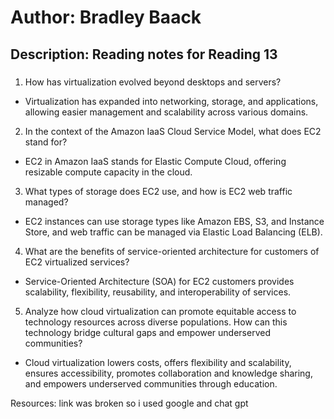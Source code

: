 # Author: Bradley Baack

## Description: Reading notes for Reading 13

### 


1)  How has virtualization evolved beyond desktops and servers?
  - Virtualization has expanded into networking, storage, and applications, allowing easier management and scalability across various domains.
2) In the context of the Amazon IaaS Cloud Service Model, what does EC2 stand for?
  - EC2 in Amazon IaaS stands for Elastic Compute Cloud, offering resizable compute capacity in the cloud.
3)  What types of storage does EC2 use, and how is EC2 web traffic managed?
  - EC2 instances can use storage types like Amazon EBS, S3, and Instance Store, and web traffic can be managed via Elastic Load Balancing (ELB).
4) What are the benefits of service-oriented architecture for customers of EC2 virtualized services?
  - Service-Oriented Architecture (SOA) for EC2 customers provides scalability, flexibility, reusability, and interoperability of services.
5) Analyze how cloud virtualization can promote equitable access to technology resources across diverse populations. How can this technology bridge cultural gaps and empower underserved communities?
  - Cloud virtualization lowers costs, offers flexibility and scalability, ensures accessibility, promotes collaboration and knowledge sharing, and empowers underserved communities through education.

Resources: 
link was broken so i used google and chat gpt
